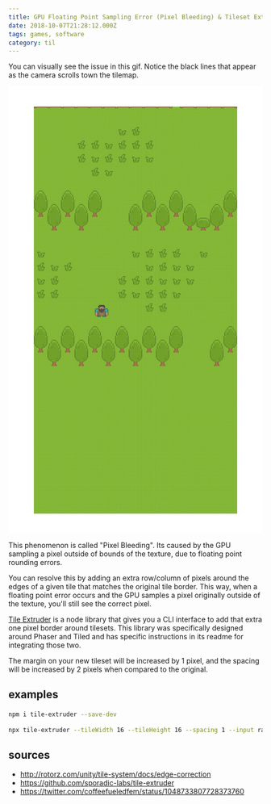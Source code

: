 ```yaml
---
title: GPU Floating Point Sampling Error (Pixel Bleeding) & Tileset Extrusion
date: 2018-10-07T21:28:12.000Z
tags: games, software
category: til
---
```


You can visually see the issue in this gif. Notice the black lines that appear as the camera scrolls town the tilemap.

![Pixel Bleeding GIF](./pixel-bleeding.gif)

This phenomenon is called "Pixel Bleeding". Its caused by the GPU sampling a pixel outside of bounds of the texture, due to floating point rounding errors.

You can resolve this by adding an extra row/column of pixels around the edges of a given tile that matches the original tile border. This way, when a floating point error occurs and the GPU samples a pixel originally outside of the texture, you'll still see the correct pixel.

[Tile Extruder](https://github.com/sporadic-labs/tile-extruder) is a node library that gives you a CLI interface to add that extra one pixel border around tilesets. This library was specifically designed around Phaser and Tiled and has specific instructions in its readme for integrating those two.

The margin on your new tileset will be increased by 1 pixel, and the spacing will be increased by 2 pixels when compared to the original.

## examples

```bash
npm i tile-extruder --save-dev
```

```bash
npx tile-extruder --tileWidth 16 --tileHeight 16 --spacing 1 --input rawAssets/spritesheets/roguelikeSheet_transparent.png --output assets/spritesheets/roguelikeSheet_transparent.png
```

## sources

- http://rotorz.com/unity/tile-system/docs/edge-correction
- https://github.com/sporadic-labs/tile-extruder
- https://twitter.com/coffeefueledfem/status/1048733807728373760
